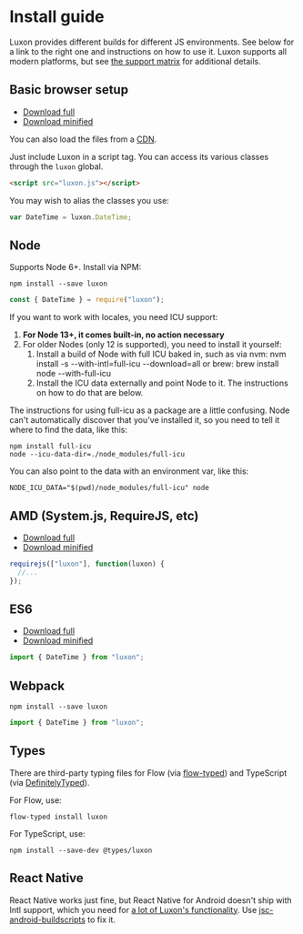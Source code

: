 # Install guide

Luxon provides different builds for different JS environments. See below for a link to the right one and instructions on how to use it. Luxon supports all modern platforms, but see [the support matrix](matrix.md) for additional details.

## Basic browser setup

- [Download full](../../global/luxon.js)
- [Download minified](../../global/luxon.min.js)

You can also load the files from a [CDN](https://www.jsdelivr.com/package/npm/luxon).

Just include Luxon in a script tag. You can access its various classes through the `luxon` global.

```html
<script src="luxon.js"></script>
```

You may wish to alias the classes you use:

```js
var DateTime = luxon.DateTime;
```

## Node

Supports Node 6+. Install via NPM:

```
npm install --save luxon
```

```js
const { DateTime } = require("luxon");
```

If you want to work with locales, you need ICU support:

 1. **For Node 13+, it comes built-in, no action necessary**
 2. For older Nodes (only 12 is supported), you need to install it yourself:
    1. Install a build of Node with full ICU baked in, such as via nvm: nvm install <version> -s --with-intl=full-icu --download=all or brew: brew install node --with-full-icu
    2. Install the ICU data externally and point Node to it. The instructions on how to do that are below.

The instructions for using full-icu as a package are a little confusing. Node can't automatically discover that you've installed it, so you need to tell it where to find the data, like this:

```
npm install full-icu
node --icu-data-dir=./node_modules/full-icu
```

You can also point to the data with an environment var, like this:

```
NODE_ICU_DATA="$(pwd)/node_modules/full-icu" node
```

## AMD (System.js, RequireJS, etc)

- [Download full](../../amd/luxon.js)
- [Download minified](../../amd/luxon.min.js)

```js
requirejs(["luxon"], function(luxon) {
  //...
});
```

## ES6

- [Download full](../../es6/luxon.js)
- [Download minified](../../es6/luxon.min.js)

```js
import { DateTime } from "luxon";
```

## Webpack

```
npm install --save luxon
```

```js
import { DateTime } from "luxon";
```

## Types

There are third-party typing files for Flow (via [flow-typed](https://github.com/flowtype/flow-typed)) and TypeScript (via [DefinitelyTyped](https://github.com/DefinitelyTyped/DefinitelyTyped)).

For Flow, use:

```
flow-typed install luxon
```

For TypeScript, use:

```
npm install --save-dev @types/luxon
```

## React Native

React Native works just fine, but React Native for Android doesn't ship with Intl support, which you need for [a lot of Luxon's functionality](matrix.md). Use [jsc-android-buildscripts](https://github.com/SoftwareMansion/jsc-android-buildscripts) to fix it.
